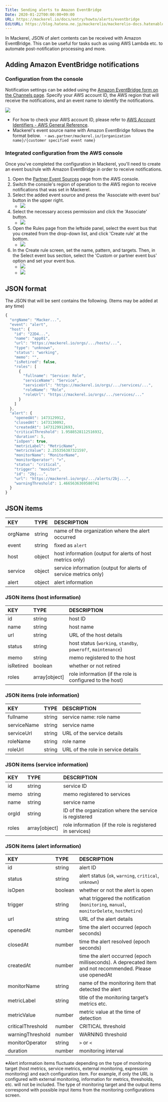 ```yaml
---
Title: Sending alerts to Amazon EventBridge
Date: 2020-01-22T00:00:00+09:00
URL: https://mackerel.io/docs/entry/howto/alerts/eventbridge
EditURL: https://blog.hatena.ne.jp/mackerelio/mackerelio-docs.hatenablog.mackerel.io/atom/entry/26006613498452685
---
```


In Mackerel, JSON of alert contents can be received with Amazon EventBridge. This can be useful for tasks such as using AWS Lambda etc. to automate post-notification processing and more.

## Adding Amazon EventBridge notifications

### Configuration from the console

Notification settings can be added using the [Amazon EventBridge form on the Channels page](https://mackerel.io/my/channels?new=amazon-event-bridge). Specify your AWS account ID, the AWS region that will receive the notifications, and an event name to identify the notifications.

<img src="https://cdn-ak.f.st-hatena.com/images/fotolife/m/mackerelio/20191219/20191219142116.png" style="max-width:400px">

- For how to check your AWS account ID, please refer to [AWS Account Identifiers - AWS General Reference](https://docs.aws.amazon.com/en_us/general/latest/gr/acct-identifiers.html).
- Mackerel's event source name with Amazon EventBridge follows the format below.
  - `aws.partner/mackerel.io/{organization name}/{customer specified event name}`

### Integrated configuration from the AWS console

Once you've completed the configuration in Mackerel, you'll need to create an event bus/rule with Amazon EventBridge in order to receive notifications.

1. Open the [Partner Event Sources](https://console.aws.amazon.com/events/home#/partners) page from the AWS console.
2. Switch the console's region of operation to the AWS region to receive notifications that was set in Mackerel.
3. Select the added event source and press the 'Associate with event bus' button in the upper right.
   - <img src="https://cdn-ak.f.st-hatena.com/images/fotolife/m/mackerelio/20191219/20191219142103_original.png" style="max-width:400px">
4. Select the necessary access permission and click the 'Associate' button.
   - <img src="https://cdn-ak.f.st-hatena.com/images/fotolife/m/mackerelio/20191219/20191219142045_original.png" style="max-width:400px">
5. Open the Rules page from the leftside panel, select the event bus that you created from the drop-down list, and click 'Create rule' at the bottom.
   - <img src="https://cdn-ak.f.st-hatena.com/images/fotolife/m/mackerelio/20191219/20191219142057_original.png" style="max-width:400px">
6. In the Create rule screen, set the name, pattern, and targets. Then, in the Select event bus section, select the 'Custom or partner event bus' option and set your event bus.
   - <img src="https://cdn-ak.f.st-hatena.com/images/fotolife/m/mackerelio/20191219/20191219142110_original.png" style="max-width:400px">
   - <img src="https://cdn-ak.f.st-hatena.com/images/fotolife/m/mackerelio/20191219/20191219142051_original.png" style="max-width:400px">

## JSON format

The JSON that will be sent contains the following. (Items may be added at any time)

```javascript
{
  "orgName": "Macker...",
  "event": "alert",
  "host": {
    "id": "22D4...",
    "name": "app01",
    "url": "https://mackerel.io/orgs/.../hosts/...",
    "type": "unknown",
    "status": "working",
    "memo": "",
    "isRetired": false,
    "roles": [
      {
        "fullname": "Service: Role",
        "serviceName": "Service",
        "serviceUrl": "https://mackerel.io/orgs/.../services/...",
        "roleName": "Role",
        "roleUrl": "https://mackerel.io/orgs/.../services/..."
      }
    ]
  },
  "alert": {
    "openedAt": 1473129912,
    "closedAt": 1473130092,
    "createdAt": 1473129912693, 
    "criticalThreshold": 1.9588528112516932, 
    "duration": 5, 
    "isOpen": true, 
    "metricLabel": "MetricName", 
    "metricValue": 2.255356387321597, 
    "monitorName": "MonitorName", 
    "monitorOperator": ">", 
    "status": "critical", 
    "trigger": "monitor", 
    "id": "2bj...",
    "url": "https://mackerel.io/orgs/.../alerts/2bj...",
    "warningThreshold": 1.4665636369580741
  }
}
```

## JSON items

|KEY|TYPE|DESCRIPTION|
|:--|:--|:-|
|orgName|string|name of the organization where the alert occurred|
|event|string|fixed as `alert`|
|host|object|host information (output for alerts of host metrics only)|
|service|object|service information (output for alerts of service metrics only)|
|alert|object|alert information|

### JSON items (host information)

|KEY|TYPE|DESCRIPTION|
|:--|:--|:-|
|id|string|host ID|
|name|string|host name|
|url|string|URL of the host details|
|status|string|host status (`working`, `standby`, `poweroff`, `maintenance`)|
|memo|string|memo registered to the host|
|isRetired|boolean|whether or not retired|
|roles|array[object]|role information (if the role is configured to the host)|

### JSON items (role information)

|KEY|TYPE|DESCRIPTION|
|:--|:--|:-|
|fullname|string|service name: role name|
|serviceName|string|service name
|serviceUrl|string|URL of the service details|
|roleName|string|role name|
|roleUrl|string|URL of the role in service details|

### JSON items (service information)

|KEY|TYPE|DESCRIPTION|
|:--|:--|:-|
|id|string|service ID|
|memo|string|memo registered to services|
|name|string|service name|
|orgId|string|ID of the organization where the service is registered|
|roles|array[object]|role information (if the role is registered in services)|

### JSON items (alert information)

|KEY|TYPE|DESCRIPTION|
|:--|:--|:-|
|id|string|alert ID|
|status|string|alert status (`ok`, `warning`, `critical`, `unknown`)|
|isOpen|boolean|whether or not the alert is open|
|trigger|string|what triggered the notification (`monitoring`, `manual`, `monitorDelete`, `hostRetire`)|
|url|string|URL of the alert details|
|openedAt|number|time the alert occurred (epoch seconds)|
|closedAt|number|time the alert resolved (epoch seconds)|
|createdAt|number|time the alert occurred (epoch milliseconds). A deprecated item and not recommended. Please use openedAt|
|monitorName|string|name of the monitoring item that detected the alert|
|metricLabel|string|title of the monitoring target’s metrics etc.|
|metricValue|number|metric value at the time of detection|
|criticalThreshold|number|CRITICAL threshold|
|warningThreshold|number|WARNING threshold|
|monitorOperator|string|`>` or `<`|
|duration|number|monitoring interval|

※Alert information items fluctuate depending on the type of monitoring target (host metrics, service metrics, external monitoring, expression monitoring) and each configuration item. For example, if only the URL is configured with external monitoring, information for metrics, thresholds, etc. will not be included. The type of monitoring target and the output items correspond with possible input items from the monitoring configurations screen. 


